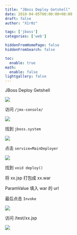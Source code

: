```yaml
---
title: "JBoss Deploy Getshell"
date: 2018-04-05T00:00:00+08:00
draft: false
author: "X1r0z"

tags: ['jboss']
categories: ['web']

hiddenFromHomePage: false
hiddenFromSearch: false

toc:
  enable: true
math:
  enable: false
lightgallery: false
---
```


JBoss Deploy Getshell

<!--more-->

![](http://exp10it-1252109039.cossh.myqcloud.com/2018/04/06/1522981732.jpg)

访问 `/jmx-console/`

![](http://exp10it-1252109039.cossh.myqcloud.com/2018/04/05/1522920435.jpg)

找到  `jboss.system`

![](http://exp10it-1252109039.cossh.myqcloud.com/2018/04/05/1522920436.jpg)

点击 `service=MainDeployer`

![](http://exp10it-1252109039.cossh.myqcloud.com/2018/04/05/1522920438.jpg)

找到 `void deploy()`

将 xx.jsp 打包成 xx.war

ParamValue 填入 war 的 url

最后点击 `Invoke`

![](http://exp10it-1252109039.cossh.myqcloud.com/2018/04/05/1522920439.jpg)

访问 /test/xx.jsp

![](http://exp10it-1252109039.cossh.myqcloud.com/2018/04/05/1522920440.jpg)